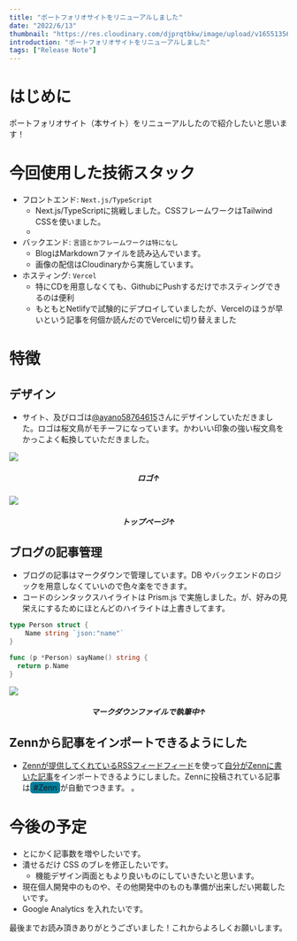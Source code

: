 ```yaml
---
title: "ポートフォリオサイトをリニューアルしました"
date: "2022/6/13"
thumbnail: "https://res.cloudinary.com/djprqtbkw/image/upload/v1655135665/blog/top.png"
introduction: "ポートフォリオサイトをリニューアルしました"
tags: ["Release Note"]
---
```


# はじめに
ポートフォリオサイト（本サイト）をリニューアルしたので紹介したいと思います！

# 今回使用した技術スタック

- フロントエンド: `Next.js/TypeScript`
  - Next.js/TypeScriptに挑戦しました。CSSフレームワークはTailwind CSSを使いました。
  - 
- バックエンド: `言語とかフレームワークは特になし`
  - BlogはMarkdownファイルを読み込んでいます。
  - 画像の配信はCloudinaryから実施しています。
- ホスティング: `Vercel`
  - 特にCDを用意しなくても、GithubにPushするだけでホスティングできるのは便利
  - もともとNetlifyで試験的にデプロイしていましたが、Vercelのほうが早いという記事を何個か読んだのでVercelに切り替えました

# 特徴

## デザイン

- サイト、及びロゴは<a href="https://twitter.com/ayano58764615">@ayano58764615</a>さんにデザインしていただきました。ロゴは桜文鳥がモチーフになっています。かわいい印象の強い桜文鳥をかっこよく転換していただきました。

<img src="../../../images/buntyo.png" />
<h5 style="text-align:center;">ロゴ↑</h5>
<img src="https://res.cloudinary.com/djprqtbkw/image/upload/v1648052600/thumbnail_ixgc70.png" />
<h5 style="text-align:center;">トップページ↑</h5>

## ブログの記事管理

- ブログの記事はマークダウンで管理しています。DB やバックエンドのロジックを用意しなくていいので色々楽をできます。
- コードのシンタックスハイライトは Prism.js で実施しました。が、好みの見栄えにするためにほとんどのハイライトは上書きしてます。

```go
type Person struct {
    Name string `json:"name"`
}

func (p *Person) sayName() string {
  return p.Name
}

```

<img src="https://res.cloudinary.com/djprqtbkw/image/upload/v1648052599/markdown_hcvtvj.png" />
 <h5 style="text-align:center;">マークダウンファイルで執筆中↑</h5>

## Zennから記事をインポートできるようにした
- [Zennが提供してくれているRSSフィードフィード](https://zenn.dev/zenn/articles/zenn-feed-rss)を使って[自分がZennに書いた記事](https://zenn.dev/ryota_o)をインポートできるようにしました。Zennに投稿されている記事は<span style="background-color:#027d9c;display:inline-block;padding:2px 6px;border-radius:5px;">#Zenn</span>が自動でつきます。
。

# 今後の予定

- とにかく記事数を増やしたいです。
- 潰せるだけ CSS のブレを修正したいです。
  - 機能デザイン両面ともより良いものにしていきたいと思います。
- 現在個人開発中のものや、その他開発中のものも準備が出来しだい掲載したいです。
- Google Analytics を入れたいです。

最後までお読み頂きありがとうございました！これからよろしくお願いします。

